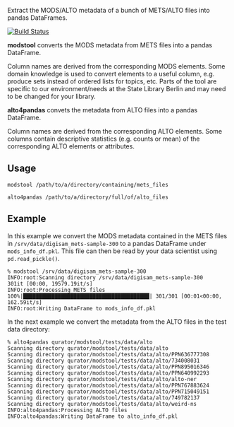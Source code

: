 Extract the MODS/ALTO metadata of a bunch of METS/ALTO files into pandas DataFrames.

[![Build Status](https://circleci.com/gh/qurator-spk/modstool.svg?style=svg)](https://circleci.com/gh/qurator-spk/modstool)

**modstool** converts the MODS metadata from METS files into a pandas DataFrame.

Column names are derived from the corresponding MODS elements. Some domain
knowledge is used to convert elements to a useful column, e.g. produce sets
instead of ordered lists for topics, etc. Parts of the tool are specific to
our environment/needs at the State Library Berlin and may need to be changed for
your library.

**alto4pandas** convets the metadata from ALTO files into a pandas DataFrame.

Column names are derived from the corresponding ALTO elements. Some columns
contain descriptive statistics (e.g. counts or mean) of the corresponding ALTO
elements or attributes.

## Usage
~~~
modstool /path/to/a/directory/containing/mets_files
~~~

~~~
alto4pandas /path/to/a/directory/full/of/alto_files
~~~

## Example
In this example we convert the MODS metadata contained in the METS files in
`/srv/data/digisam_mets-sample-300` to a pandas DataFrame under
`mods_info_df.pkl`. This file can then be read by your data scientist using
`pd.read_pickle()`.

~~~
% modstool /srv/data/digisam_mets-sample-300
INFO:root:Scanning directory /srv/data/digisam_mets-sample-300
301it [00:00, 19579.19it/s]
INFO:root:Processing METS files
100%|████████████████████████████████████████| 301/301 [00:01<00:00, 162.59it/s]
INFO:root:Writing DataFrame to mods_info_df.pkl
~~~

In the next example we convert the metadata from the ALTO files in the test data
directory:

~~~
% alto4pandas qurator/modstool/tests/data/alto
Scanning directory qurator/modstool/tests/data/alto
Scanning directory qurator/modstool/tests/data/alto/PPN636777308
Scanning directory qurator/modstool/tests/data/alto/734008031
Scanning directory qurator/modstool/tests/data/alto/PPN895016346
Scanning directory qurator/modstool/tests/data/alto/PPN640992293
Scanning directory qurator/modstool/tests/data/alto/alto-ner
Scanning directory qurator/modstool/tests/data/alto/PPN767883624
Scanning directory qurator/modstool/tests/data/alto/PPN715049151
Scanning directory qurator/modstool/tests/data/alto/749782137
Scanning directory qurator/modstool/tests/data/alto/weird-ns
INFO:alto4pandas:Processing ALTO files
INFO:alto4pandas:Writing DataFrame to alto_info_df.pkl
~~~
